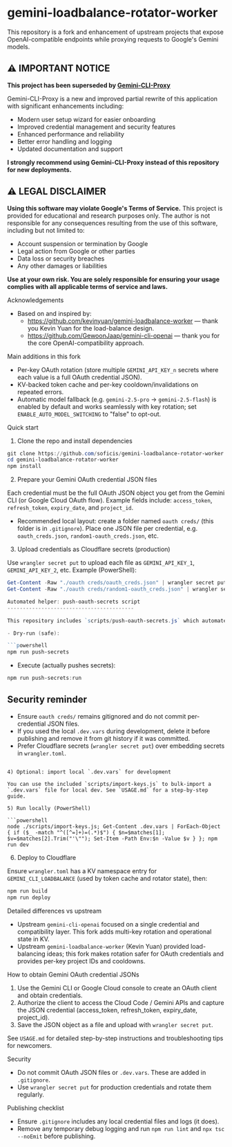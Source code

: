 # gemini-loadbalance-rotator-worker

This repository is a fork and enhancement of upstream projects that expose OpenAI-compatible endpoints while proxying requests to Google's Gemini models.

## ⚠️ IMPORTANT NOTICE

**This project has been superseded by [Gemini-CLI-Proxy](https://github.com/soficis/gemini-cli-proxy)**

Gemini-CLI-Proxy is a new and improved partial rewrite of this application with significant enhancements including:
- Modern user setup wizard for easier onboarding
- Improved credential management and security features
- Enhanced performance and reliability
- Better error handling and logging
- Updated documentation and support

**I strongly recommend using Gemini-CLI-Proxy instead of this repository for new deployments.**

## ⚠️ LEGAL DISCLAIMER

**Using this software may violate Google's Terms of Service.** This project is provided for educational and research purposes only. The author is not responsible for any consequences resulting from the use of this software, including but not limited to:
- Account suspension or termination by Google
- Legal action from Google or other parties
- Data loss or security breaches
- Any other damages or liabilities

**Use at your own risk. You are solely responsible for ensuring your usage complies with all applicable terms of service and laws.**

Acknowledgements
- Based on and inspired by:
    - https://github.com/kevinyuan/gemini-loadbalance-worker — thank you Kevin Yuan for the load-balance design.
    - https://github.com/GewoonJaap/gemini-cli-openai — thank you for the core OpenAI-compatibility approach.

Main additions in this fork
- Per-key OAuth rotation (store multiple `GEMINI_API_KEY_n` secrets where each value is a full OAuth credential JSON).
- KV-backed token cache and per-key cooldown/invalidations on repeated errors.
- Automatic model fallback (e.g. `gemini-2.5-pro` → `gemini-2.5-flash`) is enabled by default and works seamlessly with key rotation; set `ENABLE_AUTO_MODEL_SWITCHING` to "false" to opt-out.

Quick start

1) Clone the repo and install dependencies

```powershell
git clone https://github.com/soficis/gemini-loadbalance-rotator-worker.git
cd gemini-loadbalance-rotator-worker
npm install
```

2) Prepare your Gemini OAuth credential JSON files

Each credential must be the full OAuth JSON object you get from the Gemini CLI (or Google Cloud OAuth flow). Example fields include: `access_token`, `refresh_token`, `expiry_date`, and `project_id`.

- Recommended local layout: create a folder named `oauth creds/` (this folder is in `.gitignore`). Place one JSON file per credential, e.g. `oauth_creds.json`, `random1-oauth_creds.json`, etc.

3) Upload credentials as Cloudflare secrets (production)

Use `wrangler secret put` to upload each file as `GEMINI_API_KEY_1`, `GEMINI_API_KEY_2`, etc. Example (PowerShell):

```powershell
Get-Content -Raw "./oauth creds/oauth_creds.json" | wrangler secret put GEMINI_API_KEY_1
Get-Content -Raw "./oauth creds/random1-oauth_creds.json" | wrangler secret put GEMINI_API_KEY_2

Automated helper: push-oauth-secrets script
-----------------------------------------

This repository includes `scripts/push-oauth-secrets.js` which automates pushing all JSON files under `oauth creds/` to sequential Cloudflare secrets named `GEMINI_API_KEY_1`, `GEMINI_API_KEY_2`, etc.

- Dry-run (safe):

```powershell
npm run push-secrets
```

- Execute (actually pushes secrets):

```powershell
npm run push-secrets:run
```

Security reminder
-----------------

- Ensure `oauth creds/` remains gitignored and do not commit per-credential JSON files.
- If you used the local `.dev.vars` during development, delete it before publishing and remove it from git history if it was committed.
- Prefer Cloudflare secrets (`wrangler secret put`) over embedding secrets in `wrangler.toml`.
```

4) Optional: import local `.dev.vars` for development

You can use the included `scripts/import-keys.js` to bulk-import a `.dev.vars` file for local dev. See `USAGE.md` for a step-by-step guide.

5) Run locally (PowerShell)

```powershell
node ./scripts/import-keys.js; Get-Content .dev.vars | ForEach-Object { if ($_ -match "^([^=]+)=(.*)$") { $n=$matches[1]; $v=$matches[2].Trim("'\""); Set-Item -Path Env:$n -Value $v } }; npm run dev
```

6) Deploy to Cloudflare

Ensure `wrangler.toml` has a KV namespace entry for `GEMINI_CLI_LOADBALANCE` (used by token cache and rotator state), then:

```bash
npm run build
npm run deploy
```

Detailed differences vs upstream

- Upstream `gemini-cli-openai` focused on a single credential and compatibility layer. This fork adds multi-key rotation and operational state in KV.
- Upstream `gemini-loadbalance-worker` (Kevin Yuan) provided load-balancing ideas; this fork makes rotation safer for OAuth credentials and provides per-key project IDs and cooldowns.

How to obtain Gemini OAuth credential JSONs

1) Use the Gemini CLI or Google Cloud console to create an OAuth client and obtain credentials.
2) Authorize the client to access the Cloud Code / Gemini APIs and capture the JSON credential (access_token, refresh_token, expiry_date, project_id).
3) Save the JSON object as a file and upload with `wrangler secret put`.

See `USAGE.md` for detailed step-by-step instructions and troubleshooting tips for newcomers.

Security
- Do not commit OAuth JSON files or `.dev.vars`. These are added in `.gitignore`.
- Use `wrangler secret put` for production credentials and rotate them regularly.

Publishing checklist
- Ensure `.gitignore` includes any local credential files and logs (it does).
- Remove any temporary debug logging and run `npm run lint` and `npx tsc --noEmit` before publishing.
